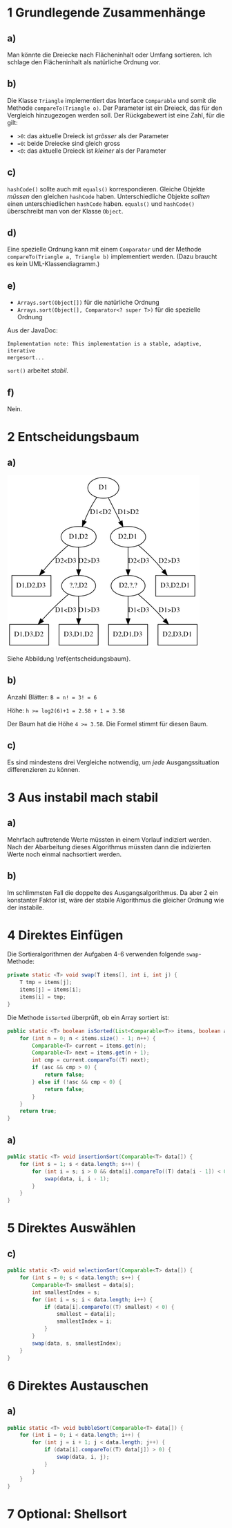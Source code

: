 # 1 Grundlegende Zusammenhänge

## a)

Man könnte die Dreiecke nach Flächeninhalt oder Umfang sortieren. Ich schlage
den Flächeninhalt als natürliche Ordnung vor.

## b)

Die Klasse `Triangle` implementiert das Interface `Comparable` und somit die
Methode `compareTo(Triangle o)`. Der Parameter ist ein Dreieck, das für den
Vergleich hinzugezogen werden soll. Der Rückgabewert ist eine Zahl, für die
gilt:

- `>0`: das aktuelle Dreieck ist _grösser_ als der Parameter
- `=0`: beide Dreiecke sind gleich gross
- `<0`: das aktuelle Dreieck ist _kleiner_ als der Parameter

## c)

`hashCode()` sollte auch mit `equals()` korrespondieren. Gleiche Objekte
_müssen_ den gleichen `hashCode` haben. Unterschiedliche Objekte _sollten_ einen
unterschiedlichen `hashCode` haben. `equals()` und `hashCode()` überschreibt man
von der Klasse `Object`.

## d)

Eine spezielle Ordnung kann mit einem `Comparator` und der Methode
`compareTo(Triangle a, Triangle b)` implementiert werden. (Dazu braucht es kein
UML-Klassendiagramm.)

## e)

- `Arrays.sort(Object[])` für die natürliche Ordnung
- `Arrays.sort(Object[], Comparator<? super T>)` für die spezielle Ordnung

Aus der JavaDoc:

    Implementation note: This implementation is a stable, adaptive, iterative
    mergesort...

`sort()` arbeitet _stabil_.

## f)

Nein.

# 2 Entscheidungsbaum

## a)

![Entscheidungsbaum\label{entscheidungsbaum}](08-tree.png)

Siehe Abbildung \ref{entscheidungsbaum}.

## b)

Anzahl Blätter: `B = n! = 3! = 6`

Höhe: `h >= log2(6)+1 = 2.58 + 1 = 3.58`

Der Baum hat die Höhe `4 >= 3.58`. Die Formel stimmt für diesen Baum.

## c)

Es sind mindestens drei Vergleiche notwendig, um _jede_ Ausgangssituation
differenzieren zu können.

# 3 Aus instabil mach stabil

## a)

Mehrfach auftretende Werte müssten in einem Vorlauf indiziert werden. Nach der
Abarbeitung dieses Algorithmus müssten dann die indizierten Werte noch einmal
nachsortiert werden.

## b)

Im schlimmsten Fall die doppelte des Ausgangsalgorithmus. Da aber 2 ein
konstanter Faktor ist, wäre der stabile Algorithmus die gleicher Ordnung wie der
instabile.

# 4 Direktes Einfügen

Die Sortieralgorithmen der Aufgaben 4-6 verwenden folgende `swap`-Methode:

```java
private static <T> void swap(T items[], int i, int j) {
    T tmp = items[j];
    items[j] = items[i];
    items[i] = tmp;
}
```

Die Methode `isSorted` überprüft, ob ein Array sortiert ist:

```java
public static <T> boolean isSorted(List<Comparable<T>> items, boolean asc) {
    for (int n = 0; n < items.size() - 1; n++) {
        Comparable<T> current = items.get(n);
        Comparable<T> next = items.get(n + 1);
        int cmp = current.compareTo((T) next);
        if (asc && cmp > 0) {
            return false;
        } else if (!asc && cmp < 0) {
            return false;
        }
    }
    return true;
}
```

## a)

```java
public static <T> void insertionSort(Comparable<T> data[]) {
    for (int s = 1; s < data.length; s++) {
        for (int i = s; i > 0 && data[i].compareTo((T) data[i - 1]) < 0; i--) {
            swap(data, i, i - 1);
        }
    }
}
```

# 5 Direktes Auswählen

## c)

```java
public static <T> void selectionSort(Comparable<T> data[]) {
    for (int s = 0; s < data.length; s++) {
        Comparable<T> smallest = data[s];
        int smallestIndex = s;
        for (int i = s; i < data.length; i++) {
            if (data[i].compareTo((T) smallest) < 0) {
                smallest = data[i];
                smallestIndex = i;
            }
        }
        swap(data, s, smallestIndex);
    }
}
```

# 6 Direktes Austauschen

## a)

```java
public static <T> void bubbleSort(Comparable<T> data[]) {
    for (int i = 0; i < data.length; i++) {
        for (int j = i + 1; j < data.length; j++) {
            if (data[i].compareTo((T) data[j]) > 0) {
                swap(data, i, j);
            }
        }
    }
}
```

# 7 Optional: Shellsort
